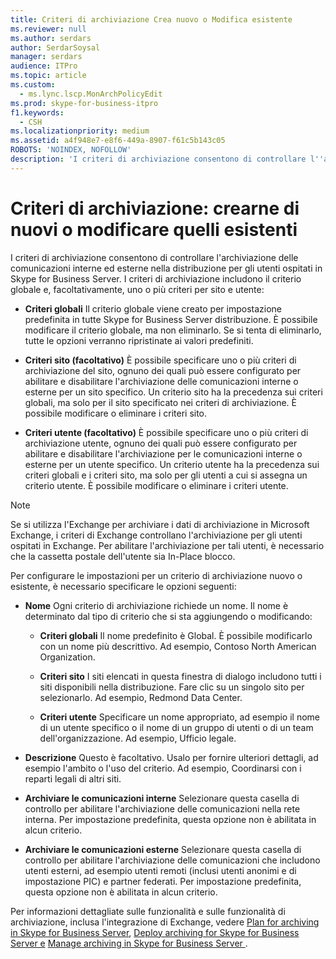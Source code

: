 ```yaml
---
title: Criteri di archiviazione Crea nuovo o Modifica esistente
ms.reviewer: null
ms.author: serdars
author: SerdarSoysal
manager: serdars
audience: ITPro
ms.topic: article
ms.custom:
  - ms.lync.lscp.MonArchPolicyEdit
ms.prod: skype-for-business-itpro
f1.keywords:
  - CSH
ms.localizationpriority: medium
ms.assetid: a4f948e7-e8f6-449a-8907-f61c5b143c05
ROBOTS: 'NOINDEX, NOFOLLOW'
description: 'I criteri di archiviazione consentono di controllare l''archiviazione delle comunicazioni interne ed esterne nella distribuzione per gli utenti ospitati in Skype for Business Server. I criteri di archiviazione includono il criterio globale e, facoltativamente, uno o più criteri per sito e utente:'
---
```


# <a name="archiving-policy-create-new-or-edit-existing"></a>Criteri di archiviazione: crearne di nuovi o modificare quelli esistenti
 
I criteri di archiviazione consentono di controllare l'archiviazione delle comunicazioni interne ed esterne nella distribuzione per gli utenti ospitati in Skype for Business Server. I criteri di archiviazione includono il criterio globale e, facoltativamente, uno o più criteri per sito e utente:
  
- **Criteri globali** Il criterio globale viene creato per impostazione predefinita in tutte Skype for Business Server distribuzione. È possibile modificare il criterio globale, ma non eliminarlo. Se si tenta di eliminarlo, tutte le opzioni verranno ripristinate ai valori predefiniti.
    
- **Criteri sito (facoltativo)** È possibile specificare uno o più criteri di archiviazione del sito, ognuno dei quali può essere configurato per abilitare e disabilitare l'archiviazione delle comunicazioni interne o esterne per un sito specifico. Un criterio sito ha la precedenza sui criteri globali, ma solo per il sito specificato nei criteri di archiviazione. È possibile modificare o eliminare i criteri sito.
    
- **Criteri utente (facoltativo)** È possibile specificare uno o più criteri di archiviazione utente, ognuno dei quali può essere configurato per abilitare e disabilitare l'archiviazione per le comunicazioni interne o esterne per un utente specifico. Un criterio utente ha la precedenza sui criteri globali e i criteri sito, ma solo per gli utenti a cui si assegna un criterio utente. È possibile modificare o eliminare i criteri utente.
    
> [!NOTE]
> Se si utilizza l'Exchange per archiviare i dati di archiviazione in Microsoft Exchange, i criteri di Exchange controllano l'archiviazione per gli utenti ospitati in Exchange. Per abilitare l'archiviazione per tali utenti, è necessario che la cassetta postale dell'utente sia In-Place blocco. 
  
Per configurare le impostazioni per un criterio di archiviazione nuovo o esistente, è necessario specificare le opzioni seguenti:
- **Nome** Ogni criterio di archiviazione richiede un nome. Il nome è determinato dal tipo di criterio che si sta aggiungendo o modificando:
    
  - **Criteri globali** Il nome predefinito è Global. È possibile modificarlo con un nome più descrittivo. Ad esempio, Contoso North American Organization.
    
  - **Criteri sito** I siti elencati in questa finestra di dialogo includono tutti i siti disponibili nella distribuzione. Fare clic su un singolo sito per selezionarlo. Ad esempio, Redmond Data Center.
    
  - **Criteri utente** Specificare un nome appropriato, ad esempio il nome di un utente specifico o il nome di un gruppo di utenti o di un team dell'organizzazione. Ad esempio, Ufficio legale.
    
- **Descrizione** Questo è facoltativo. Usalo per fornire ulteriori dettagli, ad esempio l'ambito o l'uso del criterio. Ad esempio, Coordinarsi con i reparti legali di altri siti.
    
- **Archiviare le comunicazioni interne** Selezionare questa casella di controllo per abilitare l'archiviazione delle comunicazioni nella rete interna. Per impostazione predefinita, questa opzione non è abilitata in alcun criterio.
    
- **Archiviare le comunicazioni esterne** Selezionare questa casella di controllo per abilitare l'archiviazione delle comunicazioni che includono utenti esterni, ad esempio utenti remoti (inclusi utenti anonimi e di impostazione PIC) e partner federati. Per impostazione predefinita, questa opzione non è abilitata in alcun criterio.
    
Per informazioni dettagliate sulle funzionalità e sulle funzionalità di archiviazione, inclusa l'integrazione di Exchange, vedere [Plan for archiving in Skype for Business Server](../../../plan-your-deployment/archiving/archiving.md), [Deploy archiving for Skype for Business Server e](../../../deploy/deploy-archiving/deploy-archiving.md) [Manage archiving in Skype for Business Server ](../../../manage/archiving/archiving.md).

